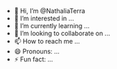 - 👋 Hi, I’m @NathaliaTerra
- 👀 I’m interested in ...
- 🌱 I’m currently learning ...
- 💞️ I’m looking to collaborate on ...
- 📫 How to reach me ...
- 😄 Pronouns: ...
- ⚡ Fun fact: ...

<!---
NathaliaTerra/NathaliaTerra is a ✨ special ✨ repository because its `README.md` (this file) appears on your GitHub profile.
You can click the Preview link to take a look at your changes.
--->

